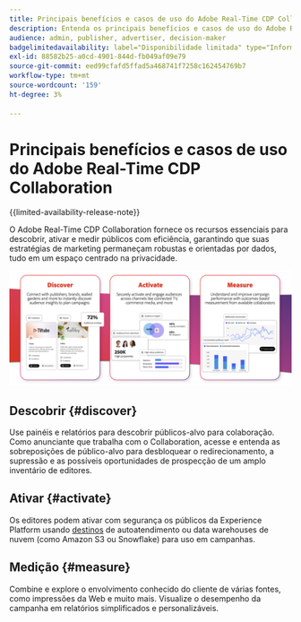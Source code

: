 ```yaml
---
title: Principais benefícios e casos de uso do Adobe Real-Time CDP Collaboration
description: Entenda os principais benefícios e casos de uso do Adobe Real-Time CDP Collaboration
audience: admin, publisher, advertiser, decision-maker
badgelimitedavailability: label="Disponibilidade limitada" type="Informative" url="https://helpx.adobe.com/legal/product-descriptions/real-time-customer-data-platform-collaboration.html newtab=true"
exl-id: 88582b25-a0cd-4901-844d-fb049af09e79
source-git-commit: eed99cfafd5ffad5a468741f7258c162454769b7
workflow-type: tm+mt
source-wordcount: '159'
ht-degree: 3%

---
```


# Principais benefícios e casos de uso do Adobe Real-Time CDP Collaboration

{{limited-availability-release-note}}

O Adobe Real-Time CDP Collaboration fornece os recursos essenciais para descobrir, ativar e medir públicos com eficiência, garantindo que suas estratégias de marketing permaneçam robustas e orientadas por dados, tudo em um espaço centrado na privacidade.

<!-- This graphic needs to be updated, it's incorrectly using "brands". -->

![Vantagens e casos de uso do Real-Time CDP Collaboration](/help/assets/benefits-use-cases/discover-activate-measure.png)

## Descobrir {#discover}

Use painéis e relatórios para descobrir públicos-alvo para colaboração. Como anunciante que trabalha com o Collaboration, acesse e entenda as sobreposições de público-alvo para desbloquear o redirecionamento, a supressão e as possíveis oportunidades de prospecção de um amplo inventário de editores.

## Ativar {#activate}

Os editores podem ativar com segurança os públicos da Experience Platform usando [destinos](/help/guide/destinations/experience-platform.md) de autoatendimento ou data warehouses de nuvem (como Amazon S3 ou Snowflake) para uso em campanhas.

## Medição {#measure}

Combine e explore o envolvimento conhecido do cliente de várias fontes, como impressões da Web e muito mais. Visualize o desempenho da campanha em relatórios simplificados e personalizáveis.
